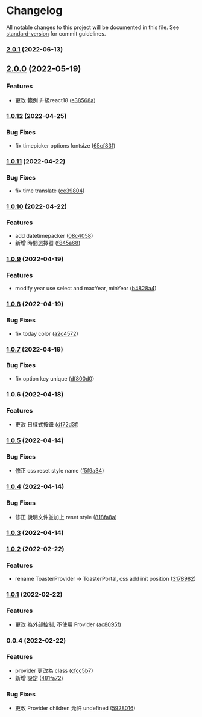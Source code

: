 # Changelog

All notable changes to this project will be documented in this file. See [standard-version](https://github.com/conventional-changelog/standard-version) for commit guidelines.

### [2.0.1](https://github.com/imagine10255/bear-react-datepicker/compare/v2.0.0...v2.0.1) (2022-06-13)

## [2.0.0](https://github.com/imagine10255/bear-react-datepicker/compare/v1.0.12...v2.0.0) (2022-05-19)


### Features

* 更改 範例 升級react18 ([e38568a](https://github.com/imagine10255/bear-react-datepicker/commit/e38568a10d8513e8e97136bebd041f0d4885f907))

### [1.0.12](https://github.com/imagine10255/bear-react-datepicker/compare/v1.0.11...v1.0.12) (2022-04-25)


### Bug Fixes

* fix timepicker options fontsize ([65cf83f](https://github.com/imagine10255/bear-react-datepicker/commit/65cf83fffeb231b599e38a07b66c118068a94a4d))

### [1.0.11](https://github.com/imagine10255/bear-react-datepicker/compare/v1.0.10...v1.0.11) (2022-04-22)


### Bug Fixes

* fix time translate ([ce39804](https://github.com/imagine10255/bear-react-datepicker/commit/ce39804f25ba4f1afacf300b540a12e51d4ac3e3))

### [1.0.10](https://github.com/imagine10255/bear-react-datepicker/compare/v1.0.9...v1.0.10) (2022-04-22)


### Features

* add datetimepacker ([08c4058](https://github.com/imagine10255/bear-react-datepicker/commit/08c4058b757b2cefb635ccf929ed0fd6ac755605))
* 新增 時間選擇器 ([f845a68](https://github.com/imagine10255/bear-react-datepicker/commit/f845a68364eabc9f479889089ad215e674501703))

### [1.0.9](https://github.com/imagine10255/bear-react-datepicker/compare/v1.0.8...v1.0.9) (2022-04-19)


### Features

* modify year use select and maxYear, minYear ([b4828a4](https://github.com/imagine10255/bear-react-datepicker/commit/b4828a4de0252fea2ff75d2cfc8fa6ca130c049e))

### [1.0.8](https://github.com/imagine10255/bear-react-datepicker/compare/v1.0.7...v1.0.8) (2022-04-19)


### Bug Fixes

* fix today color ([a2c4572](https://github.com/imagine10255/bear-react-datepicker/commit/a2c45728be09734d4e8c4aead96aecef3f145d87))

### [1.0.7](https://github.com/imagine10255/bear-react-datepicker/compare/v1.0.6...v1.0.7) (2022-04-19)


### Bug Fixes

* fix option key unique ([df800d0](https://github.com/imagine10255/bear-react-datepicker/commit/df800d0da1a00727a5c401ec5c7edfd46fd249f1))

### 1.0.6 (2022-04-18)


### Features

* 更改 日樣式按鈕 ([df72d3f](https://github.com/imagine10255/bear-react-datepicker/commit/df72d3fa02e4c187382982faa19d67d3baff2be5))

### [1.0.5](https://github.com/imagine10255/bear-react-datepicker/compare/v1.0.4...v1.0.5) (2022-04-14)


### Bug Fixes

* 修正 css reset style name ([f5f9a34](https://github.com/imagine10255/bear-react-datepicker/commit/f5f9a34f5274165fde0ff23ebdaf0977653ed1bf))

### [1.0.4](https://github.com/imagine10255/bear-react-datepicker/compare/v1.0.3...v1.0.4) (2022-04-14)


### Bug Fixes

* 修正 說明文件並加上 reset style ([818fa8a](https://github.com/imagine10255/bear-react-datepicker/commit/818fa8a4442ce63f6fd897b005c3d880933dd4d9))

### [1.0.3](https://github.com/imagine10255/bear-react-datepicker/compare/v1.0.2...v1.0.3) (2022-04-14)

### [1.0.2](https://github.com/imagine10255/bear-react-datepicker/compare/v1.0.1...v1.0.2) (2022-02-22)


### Features

* rename ToasterProvider -> ToasterPortal, css add init position ([3178982](https://github.com/imagine10255/bear-react-datepicker/commit/317898226ee91a2ee62d1ed472c4efecceae2f3a))

### [1.0.1](https://github.com/imagine10255/bear-react-datepicker/compare/v0.0.4...v1.0.1) (2022-02-22)


### Features

* 更改 為外部控制, 不使用 Provider ([ac8095f](https://github.com/imagine10255/bear-react-datepicker/commit/ac8095f6c896a3ea021287471c85890996d7783b))

### 0.0.4 (2022-02-22)


### Features

* provider 更改為 class ([cfcc5b7](https://github.com/imagine10255/bear-react-datepicker/commit/cfcc5b771da54dd4c235571d2130d5ac69d43df6))
* 新增 設定 ([481fa72](https://github.com/imagine10255/bear-react-datepicker/commit/481fa727201b8461cc4aa23b4c6c0e66021295b3))


### Bug Fixes

* 更改 Provider children 允許 undefined ([5928016](https://github.com/imagine10255/bear-react-datepicker/commit/59280164555e262cd4b61d53a922f8ff3333d32f))
